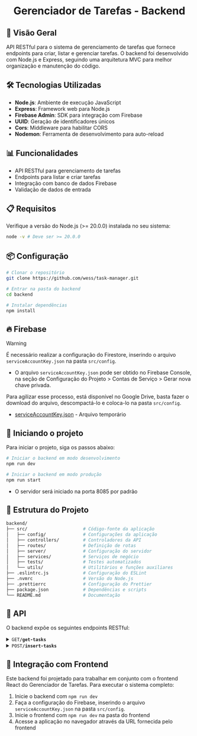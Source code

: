 <h1 align="center">
  Gerenciador de Tarefas - Backend
</h1>

## 📝 Visão Geral

API RESTful para o sistema de gerenciamento de tarefas que fornece endpoints para criar, listar e gerenciar tarefas. O backend foi desenvolvido com Node.js e Express, seguindo uma arquitetura MVC para melhor organização e manutenção do código.

## 🛠️ Tecnologias Utilizadas

- **Node.js**: Ambiente de execução JavaScript
- **Express**: Framework web para Node.js
- **Firebase Admin**: SDK para integração com Firebase
- **UUID**: Geração de identificadores únicos
- **Cors**: Middleware para habilitar CORS
- **Nodemon**: Ferramenta de desenvolvimento para auto-reload

## 📊 Funcionalidades

- API RESTful para gerenciamento de tarefas
- Endpoints para listar e criar tarefas
- Integração com banco de dados Firebase
- Validação de dados de entrada

## 📋 Requisitos

Verifique a versão do Node.js (>= 20.0.0) instalada no seu sistema:

```bash
node -v # Deve ser >= 20.0.0
```

## 📦 Configuração

```bash
# Clonar o repositório
git clone https://github.com/wess/task-manager.git

# Entrar na pasta do backend
cd backend

# Instalar dependências
npm install
```

## 🔥 Firebase

> [!WARNING]
> É necessário realizar a configuração do Firestore, inserindo o arquivo `serviceAccountKey.json` na pasta `src/config`.

- O arquivo `serviceAccountKey.json` pode ser obtido no Firebase Console, na seção de Configuração do Projeto > Contas de Serviço > Gerar nova chave privada.

Para agilizar esse processo, está disponível no Google Drive, basta fazer o download do arquivo, descompactá-lo e coloca-lo na pasta `src/config`.

- [serviceAccountKey.json](https://drive.google.com/file/d/1DrCcS2FGNhbrhdjCZ8uiozfpzqwcggfJ/view?usp=sharing) - Arquivo temporário

## 🚀 Iniciando o projeto

Para iniciar o projeto, siga os passos abaixo:

```bash
# Iniciar o backend em modo desenvolvimento
npm run dev

# Iniciar o backend em modo produção
npm run start
```

- O servidor será iniciado na porta 8085 por padrão


## 📁 Estrutura do Projeto

```bash
backend/
├── src/                     # Código-fonte da aplicação
│   ├── config/              # Configurações da aplicação
│   ├── controllers/         # Controladores da API
│   ├── routes/              # Definição de rotas
│   ├── server/              # Configuração do servidor
│   ├── services/            # Serviços de negócio
│   ├── tests/               # Testes automatizados
│   └── utils/               # Utilitários e funções auxiliares
├── .eslintrc.js             # Configuração do ESLint
├── .nvmrc                   # Versão do Node.js
├── .prettierrc              # Configuração do Prettier
├── package.json             # Dependências e scripts
└── README.md                # Documentação
```

## 📡 API

O backend expõe os seguintes endpoints RESTful:

<details>
<summary><code>GET</code><code><b>/get-tasks</b></code></summary>

- Obtém todas as tarefas
- O seu retorno é um array de objetos, cada um com as propriedades `id`, `description`, `responsible`, `status` e `createdAt`.

Exemplo de retorno:
```json
[
    {
        "id": 1,
        "description": "Tarefa 1",
        "responsible": "Wesley",
        "status": "todo",
        "createdAt": "2025-06-12T12:19:41.000Z"
    }
]
```

</details>

<details>
<summary><code>POST</code><code><b>/insert-tasks</b></code></summary>

- Insere uma nova tarefa
- Parâmetros de entrada:
  - `description`: Descrição da tarefa
  - `responsible`: Responsável pela tarefa
  - `status`: Status da tarefa (todo, doing, done)

Exemplo de corpo da requisição:
```json
[
    {
        "description": "Tarefa 1",
        "responsible": "Wesley",
        "status": "todo"
    }
]
```

Exemplo de retorno:
```json
[
    {
        "id": 1,
        "description": "Tarefa 1",
        "responsible": "Wesley",
        "status": "todo",
        "createdAt": "2025-06-12T12:19:41.000Z"
    }
]
```
</details>

## 🔄 Integração com Frontend

Este backend foi projetado para trabalhar em conjunto com o frontend React do Gerenciador de Tarefas. Para executar o sistema completo:

1. Inicie o backend com `npm run dev`
2. Faça a configuração do Firebase, inserindo o arquivo `serviceAccountKey.json` na pasta `src/config`.
3. Inicie o frontend com `npm run dev` na pasta do frontend
4. Acesse a aplicação no navegador através da URL fornecida pelo frontend
